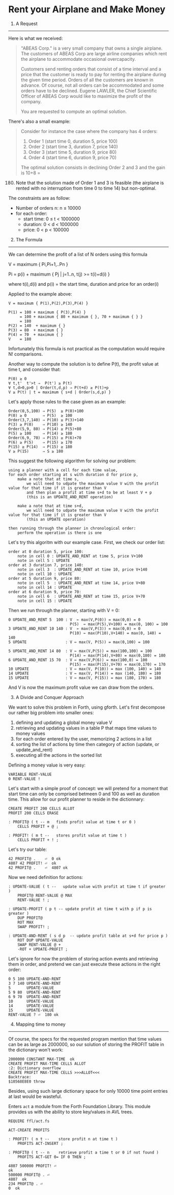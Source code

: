 Rent your Airplane and Make Money
=================================
1. A Request
------------

Here is what we received:

> "ABEAS Corp." is a very small company that owns a single airplane. The customers
of ABEAS Corp are large airline companies which rent the airplane to accommodate
occasional overcapacity.
>
> Customers send renting orders that consist of a time interval and a price that
the customer is ready to pay for renting the airplane during the given time
period. Orders of all the customers are known in advance. Of course, not all
orders can be accommodated and some orders have to be declined. Eugene LAWLER,
the Chief Scientific Officer of ABEAS Corp would like to maximize the profit of
the company.
>
> You are requested to compute an optimal solution.

There's also a small example:

> Consider for instance the case where the company has 4 orders:
>
> 1.  Order 1 (start time 0, duration 5, price 100)
> 2.  Order 2 (start time 3, duration 7, price 140)
> 3.  Order 3 (start time 5, duration 9, price 80)
> 4.  Order 4 (start time 6, duration 9, price 70)
> 
> The optimal solution consists in declining Order 2 and 3 and the gain is 10+8 =
180. Note that the solution made of Order 1 and 3 is feasible (the airplane is
rented with no interruption from time 0 to time 14) but non-optimal.

The constraints are as follow:

- Number of orders n: n ≤ 10000
- for each order:
    - start time: 0 ≤ t \< 1000000
    - duration: 0 \< d \< 1000000
    - price: 0 \< p \< 100000


2. The Formula
--------------

We can determine the profit of a list of N orders using this formula

V = maximum { Pi,Pi+1,..Pn }
 
Pi = p(i) + maximum { Pj | j=1..n, t(j) >= t(i)+d(i) }

where t(i),d(i) and p(i) = the start time, duration and price for an order(i)

Applied to the example above:

    V = maximum { P(1),P(2),P(3),P(4) }

    P(1) = 100 + maximum { P(3),P(4) }
         = 100 + maximum { 80 + maximum { }, 70 + maximum { } }
         = 180
    P(2) = 140  + maximum { }
    P(3) = 80  + maximum { }
    P(4) = 70  + maximum { }
    V    = 180

Infortunately this formula is not practical as the computation would require N! comparisons.

Another way to compute the solution is to define P(t), the profit value at time t, and consider that:

    P(0) ≥ 0
    ∀ t,t'  t'>t ⇒  P(t') ≥ P(t) 
    ∀ t,d>0,p>0 | Order(t,d,p) ⇒ P(t+d) ≥ P(t)+p  
    V ≥ P(t) | t = maximum { s+d | Order(s,d,p) }
    
Let's apply those rules to the case given as an example:

    Order(0,5,100) ⇒ P(5)  ≥ P(0)+100
    P(0) ≥ 0       ⇒ P(5)  ≥ 100
    Order(3,7,140) ⇒ P(10) ≥ P(3)+140
    P(3) ≥ P(0)    ⇒ P(10) ≥ 140
    Order(5,9, 80) ⇒ P(14) ≥ P(5)+80
    P(5) ≥ 100     ⇒ P(14) ≥ 180
    Order(6,9, 70) ⇒ P(15) ≥ P(6)+70
    P(6) ≥ P(5)    ⇒ P(15) ≥ 170
    P(15) ≥ P(14)  ⇒ P(15) ≥ 180
    V ≥ P(15)      ⇒ S ≥ 180

This suggest the following algorithm for solving our problem:

    using a planner with a cell for each time value,
    for each order starting at s with duration d for price p,
        make a note that at time s,
            we will need to udpate the maximum value V with the profit value for that time if it is greater than V
            and then plan a profit at time s+d to be at least V + p
            (this is an UPDATE_AND_RENT operation)
 
        make a note that at time s+d, 
            we will need to udpate the maximum value V with the profit value for that time if it is greater than V
            (this an UPDATE operation)

    then running through the planner in chronological order:
        perform the operation is there is one


Let's try this algoritm with our example case. First, we check our order list:

    order at 0 duration 5, price 100:
        note in cell 0 : UPDATE_AND_RENT at time 5, price V+100
        note in cell 5 : UPDATE
    order at 3 duration 7, price 140:
        note in cell 3  : UPDATE_AND_RENT at time 10, price V+140
        note in cell 10 : UPDATE
    order at 5 duration 9, price 80:
        note in cell 5  : UPDATE_AND_RENT at time 14, price V+80
        note in cell 14 : UPDATE
    order at 6 duration 9, price 70:
        note in cell 6  : UPDATE_AND_RENT at time 15, price V+70
        note in cell 15 : UPDATE

Then we run through the planner, starting with V = 0:       

    0 UPDATE_AND_RENT 5  100 : V  ← max(V,P(0)) = max(0,0) = 0
                               P(5)  ← max(P(5),V+100) = max(0, 100) = 100
    3 UPDATE_AND_RENT 10 140 : V  ← max(V,P(3)) = max(0,0) = 0
                               P(10) ← max(P(10),V+140) = max(0, 140) = 140
    5 UPDATE                 : V ← max(V, P(5)) = max(0,100) = 100

    5 UPDATE_AND_RENT 14 80  : V ← max(V,P(5)) = max(100,100) = 100
                               P(14) ← max(P(14),V+80) = max(0,180) = 180 
    6 UPDATE_AND_RENT 15 70  : V ← max(V,P(6)) = max(100,0) = 100
                               P(15) ← max(P(15),V+70) = max(0,170) = 170 
    10 UPDATE                : V ← max(V, P(10)) = max (100, 140) = 140 
    14 UPDATE                : V ← max(V, P(14)) = max (140, 180) = 180 
    15 UPDATE                : V ← max(V, P(15)) = max (180, 170) = 180 

And V is now the maximum profit value we can draw from the orders. 

3. A Divide and Conquer Approach

We want to solve this problem in Forth, using gforth. Let's first decompose our rather big problem into smaller ones:

1. defining and updating a global money value V 
2. retrieving and updating values in a table P that maps time values to money values 
3. for each order entered by the user, memorizing 2 actions in a list
4. sorting the list of actions by time then category of action (update, or update_and_rent)
5. executing all the actions in the sorted list

Defining a money value is very easy:

	VARIABLE RENT-VALUE
	0 RENT-VALUE !

Let's start with a simple proof of concept: we will pretend for a moment that start time can only be comprised betmeen 0 and 100 as well as duration time. This allow for our profit planner to reside in the dictionnary:

    CREATE PROFIT 200 CELLS ALLOT
    PROFIT 200 CELLS ERASE   

    : PROFIT@ ( t -- m   finds profit value at time t or 0 )
        CELLS PROFIT + @ ;
         
    : PROFIT! ( m t --   stores profit value at time t )
        CELLS PROFIT + ! ;

Let's try our table:

	42 PROFIT@ .    ⏎  0 ok
	4807 42 PROFIT! ⏎  ok
	42 PROFIT@ .    ⏎  4807 ok

Now we need definition for actions:

	: UPDATE-VALUE ( t --   update value with profit at time t if greater )
		PROFIT@ RENT-VALUE @ MAX
		RENT-VALUE ! ;

    : UPDATE-PROFIT ( p t -- update profit at time t with p if p is greater )
        DUP PROFIT@ 
        ROT MAX 
        SWAP PROFIT! ;
         
    : UPDATE-AND-RENT ( s d p  -- update profit table at s+d for price p )
        ROT DUP UPDATE-VALUE
        SWAP RENT-VALUE @ +
        -ROT + UPDATE-PROFIT ;
	
Let's ignore for now the problem of storing action events and retrieving them in order, and pretend we can just execute these actions in the right order:

    0 5 100 UPDATE-AND-RENT
    3 7 140 UPDATE-AND-RENT
    5       UPDATE-VALUE
    5 9 80  UPDATE-AND-RENT
    6 9 70  UPDATE-AND-RENT
    10      UPDATE-VALUE
    14      UPDATE-VALUE
    15      UPDATE-VALUE
    RENT-VALUE ? ⏎  180 ok

4. Mapping time to money
------------------------

Of course, the specs for the requested program mention that time values can be as large as 2000000, so our solution of storing the PROFIT table in the dictionary won't work:

	2000000 CONSTANT MAX-TIME  ok
	CREATE PROFIT MAX-TIME CELLS ALLOT
	:2: Dictionary overflow
	CREATE PROFIT MAX-TIME CELLS >>>ALLOT<<<
	Backtrace:
	$10568E8E0 throw

Besides, using such large dictionary space for only 10000 time point entries at last would be wasteful.

Enters `act` a module from the Forth Foundation Library. This module provides us with the ability to store key/values in AVL trees.

	REQUIRE ffl/act.fs

	ACT-CREATE PROFITS

	: PROFIT! ( n t --    store profit n at time t )
		PROFITS ACT-INSERT ;

	: PROFIT@ ( t -- n    retrieve profit a time t or 0 if not found )
		PROFITS ACT-GET 0= IF 0 THEN ;

	4807 500000 PROFIT! ⏎
	ok
	500000 PROFIT@ . ⏎
	4807  ok
	234 PROFIT@ . ⏎ 
	0  ok 


